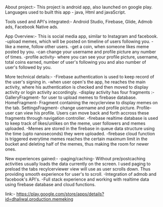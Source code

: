 About project:-
  This project is android app, also launched on google play. Languages used to built this app - java, Html and javaScript.
  
Tools used and API's integrated:-
  Android Studio, Firebase, Glide, Admob ads, Facebook Native ads.
  
App Overview:-
  This is social media app, similar to Instagram and facebook.
  -upload memes, which will be posted on timeline of users following you.
  -like a meme, follow other users.
  -get a coin, when someone likes meme posted by you.
  -can change your username and profile picture any number of times.
  -profile activity- where you can see your profile picture, username, total coins earned, number of user's following you and also number of user's followed by you.
  
 More technical details:-
  -Firebase authentication is used to keep record of the user's signing in.
  -when user open's the app, he reaches the main activity, where his authentication is checked and then moved to display activity or login activity accordingly.
  -display activity has four fragments :-
      GalleryFragment- for user to upload memes to firebase database.
      HomeFragment- Fragment containing the recyclerview to display memes on the tab.
      SettingsFragment- change username and profile picture.
      Profile- user can view his profile.
  Users can move back and forth accross these fragments through navigation controller.
  -firebase realtime database is used to keep track of likes/unlikes on the meme, user followers and memes uploaded.
  -Memes are stored in the firebase in queue data structure using the time (upto nanoseconds) they were uploaded. 
  -firebase cloud function is triggered everytime memes reaches the certain maximum limit in the bucket and deleting half of the memes, thus making the room for 
   newer ones.
   
New experiences gained:-
  -paging/caching- Without pre/postcaching activities usually loads the data currently on the screen. I used paging to preload the tabs recylcerviewer view will 
  use as user scrolls down. Thus providing smooth experience for user's to scroll.
  -Integration of admob and facebook's API's.
  -Full stack experience and working with realtime data using firebase database and cloud functions.
  
  link:-  https://play.google.com/store/apps/details?id=dhaliwal.production.memeking
  
  
  
  
